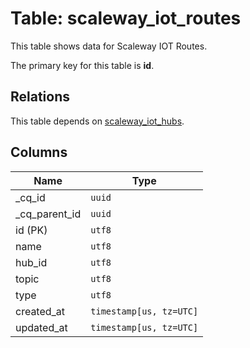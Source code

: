 # Table: scaleway_iot_routes

This table shows data for Scaleway IOT Routes.

The primary key for this table is **id**.

## Relations

This table depends on [scaleway_iot_hubs](scaleway_iot_hubs.md).

## Columns

| Name          | Type          |
| ------------- | ------------- |
|_cq_id|`uuid`|
|_cq_parent_id|`uuid`|
|id (PK)|`utf8`|
|name|`utf8`|
|hub_id|`utf8`|
|topic|`utf8`|
|type|`utf8`|
|created_at|`timestamp[us, tz=UTC]`|
|updated_at|`timestamp[us, tz=UTC]`|